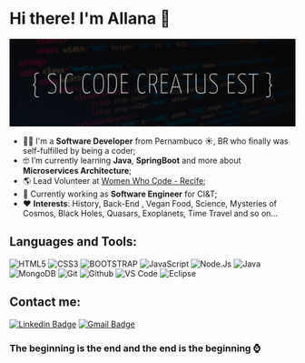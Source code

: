 # Hi there! I'm Allana :wave: 


![GitHub Logo](/assets/Sic_code_creatus_est2.png)


 - :woman_technologist: I'm a **Software Developer**  from  Pernambuco :sunny:, BR who finally was self-fulfilled by being a coder;
 - :nerd_face: I’m currently learning **Java**, **SpringBoot** and more about **Microservices Architecture**;
 - :earth_americas: Lead Volunteer at [Women Who Code - Recife](https://www.womenwhocode.com/recife/about);
 -  :office: Currently working as **Software Engineer** for CI&T;
 - :heart: **Interests**: History, Back-End , Vegan Food, Science, Mysteries of Cosmos, Black Holes, Quasars, Exoplanets, Time Travel and so on...


## Languages and Tools:</br>

![HTML5](https://img.shields.io/badge/-HTML5-000000?style=for-the-badge&logo=HTML5)
![CSS3](https://img.shields.io/badge/-CSS3-000000?style=for-the-badge&logo=CSS3)
![BOOTSTRAP](https://img.shields.io/badge/Bootstrap-black?style=for-the-badge&logo=Bootstrap&labelColor=black)
![JavaScript](https://img.shields.io/badge/-JavaScript-000000?style=for-the-badge&logo=javascript)
![Node.Js](https://img.shields.io/badge/Node-black?style=for-the-badge&logo=Node.js&labelColor=black)
![Java](https://img.shields.io/badge/Java-black?style=for-the-badge&logo=Java&labelColor=black)
![MongoDB](https://img.shields.io/badge/-MongoDB-000000?style=for-the-badge&logo=MongoDB)
![Git](https://img.shields.io/badge/Git-black?style=for-the-badge&logo=Git&labelColor=black)
![Github](https://img.shields.io/badge/Github-black?style=for-the-badge&logo=GitHub&labelColor=black)
![VS Code](https://img.shields.io/badge/Visual%20Studio%20Code-black?style=for-the-badge&logo=Visual%20Studio%20Code&labelColor=black)
![Eclipse](https://img.shields.io/badge/Eclipse-black?style=for-the-badge&logo=Eclipse&labelColor=black)

## Contact me:

[![Linkedin Badge](https://img.shields.io/badge/allanacaldas-blue?style=flat&logo=linkedin&labelColor=blue)](https://www.linkedin.com/in/allanacaldas)
[![Gmail Badge](https://img.shields.io/badge/-allanacaldas@gmail.com-c14438?style=flat&logo=Gmail&logoColor=white&link=mailto:contato.allanacaldas@gmail.com)](mailto:contato.allanacaldas@gmail.com)


### The beginning is the end and the end is the beginning :watch: